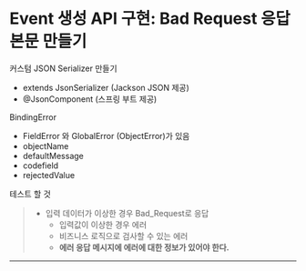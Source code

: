 # Event 생성 API 구현: Bad Request 응답 본문 만들기

커스텀 JSON Serializer 만들기

* extends JsonSerializer<T> (Jackson JSON 제공)
* @JsonComponent (스프링 부트 제공)

BindingError

* FieldError 와 GlobalError (ObjectError)가 있음
* objectName
* defaultMessage
* codefield
* rejectedValue

테스트 할 것

> * 입력 데이터가 이상한 경우 Bad_Request로 응답
>   * 입력값이 이상한 경우 에러
>   * 비즈니스 로직으로 검사할 수 있는 에러
>   * **에러 응답 메시지에 에러에 대한 정보가 있어야 한다.**

---









